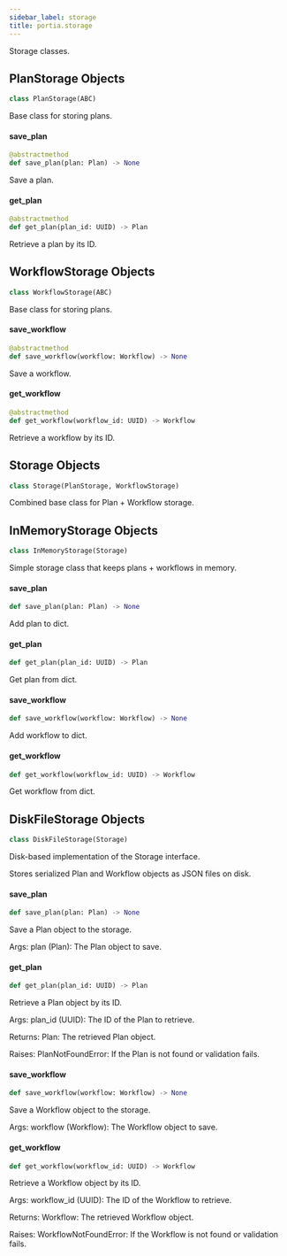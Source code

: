 ```yaml
---
sidebar_label: storage
title: portia.storage
---
```


Storage classes.

## PlanStorage Objects

```python
class PlanStorage(ABC)
```

Base class for storing plans.

#### save\_plan

```python
@abstractmethod
def save_plan(plan: Plan) -> None
```

Save a plan.

#### get\_plan

```python
@abstractmethod
def get_plan(plan_id: UUID) -> Plan
```

Retrieve a plan by its ID.

## WorkflowStorage Objects

```python
class WorkflowStorage(ABC)
```

Base class for storing plans.

#### save\_workflow

```python
@abstractmethod
def save_workflow(workflow: Workflow) -> None
```

Save a workflow.

#### get\_workflow

```python
@abstractmethod
def get_workflow(workflow_id: UUID) -> Workflow
```

Retrieve a workflow by its ID.

## Storage Objects

```python
class Storage(PlanStorage, WorkflowStorage)
```

Combined base class for Plan + Workflow storage.

## InMemoryStorage Objects

```python
class InMemoryStorage(Storage)
```

Simple storage class that keeps plans + workflows in memory.

#### save\_plan

```python
def save_plan(plan: Plan) -> None
```

Add plan to dict.

#### get\_plan

```python
def get_plan(plan_id: UUID) -> Plan
```

Get plan from dict.

#### save\_workflow

```python
def save_workflow(workflow: Workflow) -> None
```

Add workflow to dict.

#### get\_workflow

```python
def get_workflow(workflow_id: UUID) -> Workflow
```

Get workflow from dict.

## DiskFileStorage Objects

```python
class DiskFileStorage(Storage)
```

Disk-based implementation of the Storage interface.

Stores serialized Plan and Workflow objects as JSON files on disk.

#### save\_plan

```python
def save_plan(plan: Plan) -> None
```

Save a Plan object to the storage.

Args:
    plan (Plan): The Plan object to save.

#### get\_plan

```python
def get_plan(plan_id: UUID) -> Plan
```

Retrieve a Plan object by its ID.

Args:
    plan_id (UUID): The ID of the Plan to retrieve.

Returns:
    Plan: The retrieved Plan object.

Raises:
    PlanNotFoundError: If the Plan is not found or validation fails.

#### save\_workflow

```python
def save_workflow(workflow: Workflow) -> None
```

Save a Workflow object to the storage.

Args:
    workflow (Workflow): The Workflow object to save.

#### get\_workflow

```python
def get_workflow(workflow_id: UUID) -> Workflow
```

Retrieve a Workflow object by its ID.

Args:
    workflow_id (UUID): The ID of the Workflow to retrieve.

Returns:
    Workflow: The retrieved Workflow object.

Raises:
    WorkflowNotFoundError: If the Workflow is not found or validation fails.

